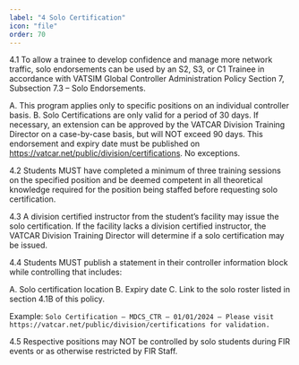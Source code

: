```yaml
---
label: "4 Solo Certification"
icon: "file"
order: 70
---
```


4.1 To allow a trainee to develop confidence and manage more network traffic, solo endorsements can be used by an S2, S3, or C1 Trainee in accordance with VATSIM Global Controller Administration Policy Section 7, Subsection 7.3 – Solo Endorsements.

A. This program applies only to specific positions on an individual controller basis.
B. Solo Certifications are only valid for a period of 30 days. If necessary, an extension can be approved by the VATCAR Division Training Director on a case-by-case basis, but will NOT exceed 90 days. This endorsement and expiry date must be published on https://vatcar.net/public/division/certifications. No exceptions.

4.2 Students MUST have completed a minimum of three training sessions on the specified position and be deemed competent in all theoretical knowledge required for the position being staffed before requesting solo certification.

4.3 A division certified instructor from the student’s facility may issue the solo certification. If the facility lacks a division certified instructor, the VATCAR Division Training Director will determine if a solo certification may be issued.

4.4 Students MUST publish a statement in their controller information block while controlling that includes:

A. Solo certification location
B. Expiry date
C. Link to the solo roster listed in section 4.1B of this policy.

Example: `Solo Certification – MDCS_CTR – 01/01/2024 – Please visit https://vatcar.net/public/division/certifications for validation.`

4.5 Respective positions may NOT be controlled by solo students during FIR events or as otherwise restricted by FIR Staff.
